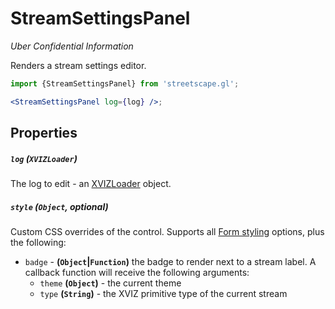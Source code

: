 # StreamSettingsPanel

_Uber Confidential Information_

Renders a stream settings editor.

```jsx
import {StreamSettingsPanel} from 'streetscape.gl';

<StreamSettingsPanel log={log} />;
```

## Properties

##### `log` (`XVIZLoader`)

The log to edit - an [XVIZLoader](/docs/api-reference/xviz-loader-interface.md) object.

##### `style` (`Object`, optional)

Custom CSS overrides of the control.  Supports all [Form styling](https://github.com/uber-web/monochrome/blob/master/docs/api-reference/form.md#styling) options, plus the following:

* `badge` - **(`Object`|`Function`)** the badge to render next to a stream label. A callback function will receive the following arguments:
  - `theme` **(`Object`)** - the current theme
  - `type` **(`String`)** - the XVIZ primitive type of the current stream
